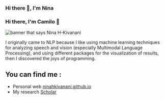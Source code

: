 ### Hi there 👋, I'm Nina 

<!--
**NinaHKivanani/NinaHKivanani** is a ✨ _special_ ✨ repository because its `README.md` (this file) appears on your GitHub profile. -->

### Hi there, I'm Camilo 👋

<img src="https://raw.githubusercontent.com/jcvasquezc/jcvasquezc/master/banner.png" alt="banner that says Nina H-Kivanani">

I originally came to NLP because I like using machine learning techniques for analyzing speech and vision (especially Multimodal Language Processing), and using different packages for the visualization of results, then I discovered the joys of programming.


## You can find me : 
- Personal web <a href="https://ninahkivanani.github.io/">ninahkivanani.github.io</a>
- My research <a href="https://scholar.google.com/citations?user=H6JYohsAAAAJ&hl=en">Scholar</a> 





<!--
Here are some ideas to get you started:

- 🔭 I’m currently working on ...
- 🌱 I’m currently learning ...
- 👯 I’m looking to collaborate on ...
- 🤔 I’m looking for help with ...
- 💬 Ask me about ...
- 📫 How to reach me: ...
- 😄 Pronouns: ...
- ⚡ Fun fact: ...
-->
